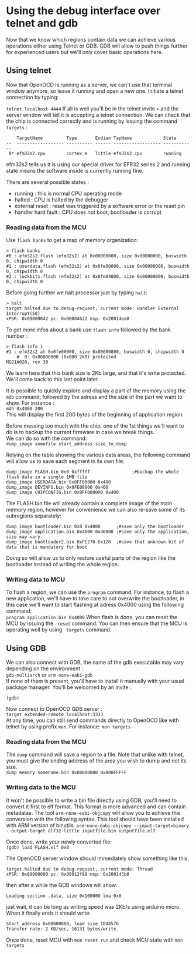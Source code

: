 # <a>Using the debug interface over telnet and gdb</a>
Now that we know which regions contain data we can achieve various operations either using Telnet or GDB. GDB will allow to push things further for experienced users but we'll only cover basic operations here.
## <a>Using telnet</a>
Now that  OpenOCD is running as a server, we can't use that terminal window anymore, so leave it running and open a new one.
Initiate a telnet connection by typing:

```telnet localhost 4444```
If all is well you'll be in the telnet invite ```>``` and the server window will tell it is accepting a telnet connection.
We can check that the chip is connected correctly and is running by issuing the command ```targets``` :

```
    TargetName         Type       Endian TapName            State       
--  ------------------ ---------- ------ ------------------ ------------
 0* efm32s2.cpu        cortex_m   little efm32s2.cpu        running
```
efm32s2 tells us it is using our special driver for EFR32 series 2 and running state means the software inside is currently running fine.


There are several possible states :

* running : this is normal CPU operating mode
* halted : CPU is halted by the debugger
* external reset : reset was triggered by a software error or the reset pin
* handler hard fault : CPU does not boot, bootloader is corrupt

### Reading data from the MCU
Use ```flash banks``` to get a map of memory organization:

```
> flash banks
#0 : efm32s2.flash (efm32s2) at 0x00000000, size 0x00000000, buswidth 0, chipwidth 0
#1 : userdata.flash (efm32s2) at 0x0fe00000, size 0x00000000, buswidth 0, chipwidth 0
#2 : lockbits.flash (efm32s2) at 0x0fe04000, size 0x00000000, buswidth 0, chipwidth 0
```
Before going further we halt processor just by typing ```halt```:

```
> halt
target halted due to debug-request, current mode: Handler External Interrupt(50)
xPSR: 0x09000042 pc: 0x00004622 msp: 0x20014ea8
```
To get more infos about a bank use ```flash info``` followed by the bank number :

```
> flash info 1
#1 : efm32s2 at 0x0fe00000, size 0x00000800, buswidth 0, chipwidth 0
	#  0: 0x00000000 (0x800 2kB) protected
MG21A020, rev 30
```
We learn here that this bank size is 2Kb large, and that it's write protected. We'll come back to this last point later.

It is possible to quickly explore and display a part of the memory using the ```mdb``` command, followed by the adress and the size of the part we want to show.
For instance :  
```mdh 0x4000 200```  
This will display the first 200 bytes of the beginning of application region.

Before messing too much with the chip, one of the 1st things we'll want to do is to backup the current firmware in case we break things.  
We can do so with the command:  
```dump_image somefile start_address size_to_dump```  

Relying on the table showing the various data areas, the following command will allow us to save each segment in its own file:

```
dump_image FLASH.bin 0x0 0xfffff				;#backup the whole flash data in a single 1MB file
dump_image USERDATA.bin 0x0FF00000 0x400
dump_image DEVINFO.bin 0x0FE08000 0x400
dump_image CHIPCONFIG.bin 0x0FF000000 0x400
```
The FLASH.bin file will already contain a complete image of the main memory region, however for convenience we can also re-save some of its subregions separately:

```
dump_image bootloader.bin 0x0 0x4000 	  ;#save only the bootloader
dump_image application.bin 0x4000 0x40000 ;#save only the application, size may vary.
dump_image bootloader2.bin 0xFE270 0x120  ;#save that unknown bit of data that is mandatory for boot
```
Doing so will allow us to only restore useful parts of the region like the bootloader instead of writing the whole region.

### Writing data to MCU
To flash a region, we can use the ```program``` command. For instance, to flash a new application, we'll have to take care to not overwrite the bootloader, in this case we'll want to start flashing at adress 0x4000 using the following command:  
```program application.bin 0x4000```
When flash is done, you can reset the MCU by issuing the ``` reset``` command.
You can then ensure that the MCU is operating well by using ``` targets``` command.


## <a>Using GDB</a>
We can also connect with GDB, the name of the gdb executable may vary depending on the environment :  
```gdb-multiarch``` or ```arm-none-eabi-gdb```  
If none of them is present, you'll have to install it manually with your usual package manager.
You'll be welcomed by an invite :  
```
(gdb)
```

Now connect to OpenOCD GDB server :  
```target extended-remote localhost:3333```  
At any time, you can still send commands directly to OpenOCD like with telnet by using prefix ```mon```. For instance:
```mon targets```

### Reading data from the MCU
The ```dump``` command will save a region to a file. Note that unlike with telnet, you must give the ending address of the area you wish to dump and not its size.  
```dump memory somename.bin 0x00000000 0x000FFFFF```  


### Writing data to the MCU

It won't be possible to write a bin file directly using GDB, you'll need to convert it first to elf format. This format is more advanced and can contain metadatas.
The tool ```arm-none-eabi-objcopy``` will allow you to achieve this conversion with the following syntax. This tool should have been installed with ARM version of binutils:
```arm-none-eabi-objcopy --input-target=binary --output-target elf32-little inputfile.bin outputfile.elf```


Once done, write your newly converted file:  
```(gdb) load FLASH.elf 0x0```

The OpenOCD server window should immediately show something like this:

```
target halted due to debug-request, current mode: Thread
xPSR: 0x89000000 pc: 0x00012f88 msp: 0x200145b8
```

then after a while the GDB windows will show:

```
Loading section .data, size 0x100000 lma 0x0
```
just wait, it can be long as writing speed was 2Kb/s using arduino micro.
When it finally ends it should write:
```
Start address 0x00000000, load size 1048576
Transfer rate: 2 KB/sec, 16131 bytes/write.
```

Once done, reset MCU with ```mon reset run```  and check MCU state with ```mon targets```  
